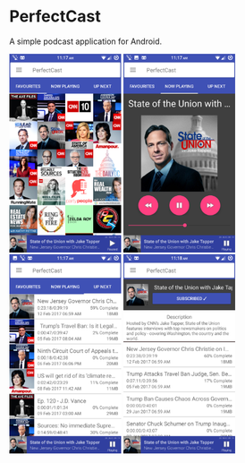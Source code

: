 PerfectCast
=============

A simple podcast application for Android.

<img src="/readme/favourites.png" alt="Drawing" style="width: 200px;"/>
<img src="/readme/now_playing.png" alt="Drawing" style="width: 200px;"/>
<img src="/readme/up_next.png" alt="Drawing" style="width: 200px;"/>
<img src="/readme/podcast_detail.png" alt="Drawing" style="width: 200px;"/>

